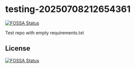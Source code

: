 # testing-20250708212654361
[![FOSSA Status](https://app.fossa.com/api/projects/git%2Bgithub.com%2Fkirogum%2Ftesting-20250708212654361.svg?type=shield)](https://app.fossa.com/projects/git%2Bgithub.com%2Fkirogum%2Ftesting-20250708212654361?ref=badge_shield)

Test repo with empty requirements.txt


## License
[![FOSSA Status](https://app.fossa.com/api/projects/git%2Bgithub.com%2Fkirogum%2Ftesting-20250708212654361.svg?type=large)](https://app.fossa.com/projects/git%2Bgithub.com%2Fkirogum%2Ftesting-20250708212654361?ref=badge_large)